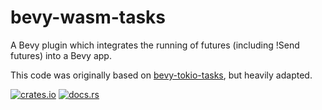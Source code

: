 # bevy-wasm-tasks

A Bevy plugin which integrates the running of futures (including !Send futures) into a Bevy app.

This code was originally based on [bevy-tokio-tasks](https://github.com/EkardNT/bevy-tokio-tasks), but heavily adapted.

[![crates.io](https://img.shields.io/crates/v/bevy-wasm-tasks)](https://crates.io/crates/bevy-wasm-tasks) [![docs.rs](https://img.shields.io/docsrs/bevy-wasm-tasks)](https://docs.rs/bevy-wasm-tasks/latest/bevy_wasm_tasks/)
